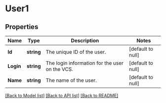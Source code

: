 # User1

## Properties
Name | Type | Description | Notes
------------ | ------------- | ------------- | -------------
**Id** | **string** | The unique ID of the user. | [default to null]
**Login** | **string** | The login information for the user on the VCS. | [default to null]
**Name** | **string** | The name of the user. | [default to null]

[[Back to Model list]](../README.md#documentation-for-models) [[Back to API list]](../README.md#documentation-for-api-endpoints) [[Back to README]](../README.md)

